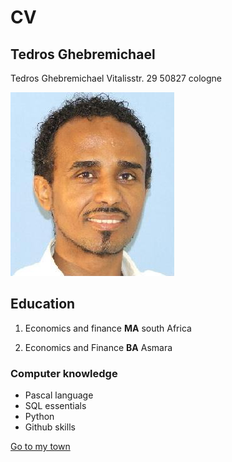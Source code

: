 # CV #

## Tedros Ghebremichael ##

Tedros Ghebremichael
Vitalisstr. 29 
50827 cologne 


![photo](CV/tedros.jpg)



## Education ##

1. Economics and finance **MA** south Africa

2. Economics and Finance __BA__ Asmara


### Computer knowledge ###

* Pascal language
* SQL essentials
* Python
* Github skills

[Go to my town](/home/dci/Desktop/anewfolder/CV/town/town.md)
